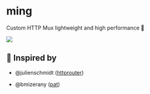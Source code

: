 # ming

Custom HTTP Mux lightweight and high performance 🥗

![](https://i.imgur.com/yCMS1yq.png)

## 🎊 Inspired by

+ @julienschmidt ([httprouter](https://github.com/julienschmidt/httprouter))

+ @bmizerany ([pat](https://github.com/bmizerany/pat))
